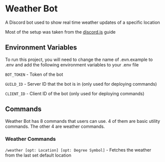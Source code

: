 # Weather Bot

A Discord bot used to show real time weather updates of a specific location

Most of the setup was taken from the [discord.js](https://discordjs.guide/#before-you-begin) guide

## Environment Variables

To run this project, you will need to change the name of .evn.example to .env and add the following environment variables to your .env file

`BOT_TOKEN` - Token of the bot

`GUILD_ID` - Server ID that the bot is in (only used for deploying commands)

`CLIENT_ID` - Client ID of the bot (only used for deploying commands)

## Commands

Weather Bot has 8 commands that users can use. 4 of them are basic utility commands. The other 4 are weather commands.

### Weather Commands
`/weather [opt: Location] [opt: Degree Symbol]` - Fetches the weather from the last set default location


